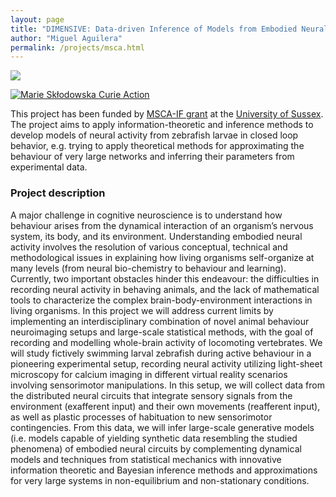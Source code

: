 ```yaml
---
layout: page
title: "DIMENSIVE: Data-driven Inference of Models from Embodied Neural Systems In Vertebrate Experiments"
author: "Miguel Aguilera"
permalink: /projects/msca.html
---
```



<img src="{{ site.github.url }}/assets/img/dimensive-sussex.png">

<a href="https://cordis.europa.eu/project/id/892715"><img src="https://img.shields.io/badge/MSCA--IF--2019-grant%20no.%20892715-blue.svg"  alt="Marie Skłodowska Curie Action"></a>

This project has been funded by [MSCA-IF grant](https://ec.europa.eu/research/mariecurieactions/actions/individual-fellowships_en) at the [University of Sussex](https://www.sussex.ac.uk/).
The project aims to apply information-theoretic and inference methods to develop models of neural activity from zebrafish larvae in closed loop behavior, e.g. trying to apply theoretical methods for approximating the behaviour of very large networks and inferring their parameters from experimental data.

### Project description

A major challenge in cognitive neuroscience is to understand how behaviour arises from the dynamical interaction of an organism’s nervous system, its body, and its environment. Understanding embodied neural activity involves the resolution of various conceptual, technical and methodological issues in explaining how living organisms self-organize at many levels (from neural bio-chemistry to behaviour and learning). Currently, two important obstacles hinder this endeavour: the difficulties in recording neural activity in behaving animals, and the lack of mathematical tools to characterize the complex brain-body-environment interactions in living organisms. In this project we will address current limits by implementing an interdisciplinary combination of novel animal behaviour neuroimaging setups and large-scale statistical methods, with the goal of recording and modelling whole-brain activity of locomoting vertebrates. We will study fictively swimming larval zebrafish during active behaviour in a pioneering experimental setup, recording neural activity utilizing light-sheet microscopy for calcium imaging in different virtual reality scenarios involving sensorimotor manipulations. In this setup, we will collect data from the distributed neural circuits that integrate sensory signals from the environment (exafferent input) and their own movements (reafferent input), as well as plastic processes of habituation to new sensorimotor contingencies. From this data, we will infer large-scale generative models (i.e. models capable of yielding synthetic data resembling the studied phenomena) of embodied neural circuits by complementing dynamical models and techniques from statistical mechanics with innovative information theoretic and Bayesian inference methods and approximations for very large systems in non-equilibrium and non-stationary conditions.
